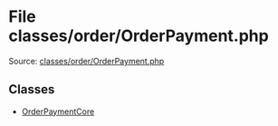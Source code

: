 File classes/order/OrderPayment.php
=========

Source: [classes/order/OrderPayment.php](https://github.com/PrestaShop/PrestaShop/blob/1.6.0.10/classes/order/OrderPayment.php)


Classes
-------

* [OrderPaymentCore](class.OrderPaymentCore.md)

